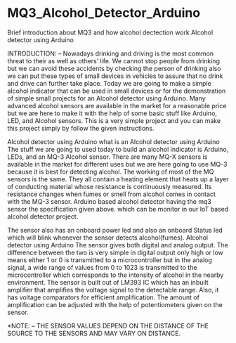 # MQ3_Alcohol_Detector_Arduino
Brief introduction about MQ3 and how alcohol dectection work
Alcohol detector using Arduino

INTRODUCTION: –
Nowadays drinking and driving is the most common threat to their as well as others’ life. We cannot stop people from drinking but we can avoid these accidents by checking the person of drinking also we can put these types of small devices in vehicles to assure that no drink and drive can further take place. Today we are going to make a simple alcohol indicator that can be used in small devices or for the demonstration of simple small projects for an Alcohol detector using Arduino.
Many advanced alcohol sensors are available in the market for a reasonable price but we are here to make it with the help of some basic stuff like Arduino, LED, and Alcohol sensors. This is a very simple project and you can make this project simply by follow the given instructions.

Alcohol detector using Arduino 
what is an Alcohol detector using Arduino
The stuff we are going to used today to build an alcohol indicator is Arduino, LEDs, and an MQ-3 Alcohol sensor. There are many MQ-X sensors is available in the market for different uses but we are here going to use MQ-3 because it is best for detecting alcohol. The working of most of the MQ sensors is the same. They all contain a heating element that heats up a layer of conducting material whose resistance is continuously measured. Its resistance changes when fumes or smell from alcohol comes in contact with the MQ-3 sensor. Arduino based alcohol detector having the mq3 sensor the specification given above. which can be monitor in our IoT based alcohol detector project.

The sensor also has an onboard power led and also an onboard Status led which will blink whenever the sensor detects alcohol(fumes).
Alcohol detector using Arduino 
The sensor gives both digital and analog output. The difference between the two is very simple in digital output only high or low means either 1 or 0 is transmitted to a microcontroller but in the analog signal, a wide range of values from 0 to 1023 is transmitted to the microcontroller which corresponds to the intensity of alcohol in the nearby environment. The sensor is built out of LM393 IC which has an inbuilt amplifier that amplifies the voltage signal to the detectable range. Also, it has voltage comparators for efficient amplification. The amount of amplification can be adjusted with the help of potentiometers given on the sensor.

*NOTE: – THE SENSOR VALUES DEPEND ON THE DISTANCE OF THE SOURCE TO THE SENSORS AND MAY VARY ON DISTANCE.
